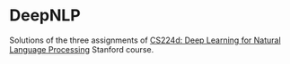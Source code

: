 # DeepNLP
Solutions of the three assignments of <a href="http://cs224d.stanford.edu/index.html">
CS224d: Deep Learning for Natural Language Processing</a> Stanford course.
